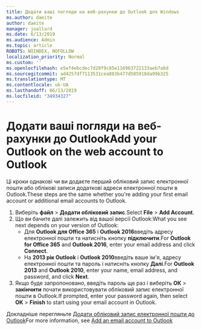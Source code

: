 ```yaml
---
title: Додати ваші погляди на веб-рахунки до Outlook для Windows
ms.author: daeite
author: daeite
manager: joallard
ms.date: 6/13/2019
ms.audience: Admin
ms.topic: article
ROBOTS: NOINDEX, NOFOLLOW
localization_priority: Normal
ms.custom: ''
ms.openlocfilehash: e5ef4ebcdec7d20f9c85e116963722133aeb7a6d
ms.sourcegitcommit: ad4257df7113531cea883b477d505918da99b325
ms.translationtype: MT
ms.contentlocale: uk-UA
ms.lasthandoff: 06/13/2019
ms.locfileid: "34934327"
---
```

# <a name="add-your-outlook-on-the-web-account-to-outlook"></a><span data-ttu-id="945f3-102">Додати ваші погляди на веб-рахунки до Outlook</span><span class="sxs-lookup"><span data-stu-id="945f3-102">Add your Outlook on the web account to Outlook</span></span>

<span data-ttu-id="945f3-103">Ці кроки однакові чи ви додаєте перший обліковий запис електронної пошти або облікові записи додаткові адреси електронної пошти в Outlook.</span><span class="sxs-lookup"><span data-stu-id="945f3-103">These steps are the same whether you're adding your first email account or additional email accounts to Outlook.</span></span>

1. <span data-ttu-id="945f3-104">Виберіть **файл** > **Додати обліковий запис**.</span><span class="sxs-lookup"><span data-stu-id="945f3-104">Select **File** > **Add Account**.</span></span>
1. <span data-ttu-id="945f3-105">Що ви бачите далі залежить від вашої версії Outlook:</span><span class="sxs-lookup"><span data-stu-id="945f3-105">What you see next depends on your version of Outlook:</span></span>
    - <span data-ttu-id="945f3-106">Для **Outlook для Office 365** і **Outlook 2016**введіть адресу електронної пошти та натисніть кнопку **підключити**.</span><span class="sxs-lookup"><span data-stu-id="945f3-106">For **Outlook for Office 365** and **Outlook 2016**, enter your email address and click **Connect**.</span></span>
    - <span data-ttu-id="945f3-107">На **2013 рік Outlook** і **Outlook 2010**введіть ваше ім'я, адресу електронної пошти та пароль і натисніть кнопку **Далі**.</span><span class="sxs-lookup"><span data-stu-id="945f3-107">For **Outlook 2013** and **Outlook 2010**, enter your name, email address, and password, and click **Next**.</span></span>
1. <span data-ttu-id="945f3-108">Якщо буде запропоновано, введіть пароль ще раз і виберіть **ОК** > **закінчити** почати використовувати обліковий запис електронної пошти в Outlook.</span><span class="sxs-lookup"><span data-stu-id="945f3-108">If prompted, enter your password again, then select **OK** > **Finish** to start using your email account in Outlook.</span></span>

<span data-ttu-id="945f3-109">Докладніше перегляньте [Додати обліковий запис електронної пошти до Outlook](https://support.office.com/article/6e27792a-9267-4aa4-8bb6-c84ef146101b)</span><span class="sxs-lookup"><span data-stu-id="945f3-109">For more information, see [Add an email account to Outlook](https://support.office.com/article/6e27792a-9267-4aa4-8bb6-c84ef146101b)</span></span>